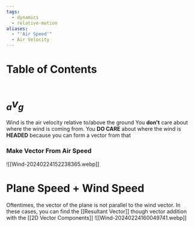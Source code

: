 ```yaml
---
tags:
  - dynamics
  - relative-motion
aliases:
  - "'Air Speed'"
  - Air Velocity
---
```

# Table of Contents
```table-of-contents
```
# $_{a}v_{g}$
Wind is the air velocity relative to/above the ground
You **don't** care about where the wind is coming from. You **DO CARE** about where the wind is **HEADED** because you can form a vector from that

### Make Vector From Air Speed
![[Wind-20240224152238365.webp]]
# Plane Speed + Wind Speed
Oftentimes, the vector of the plane is not parallel to the wind vector.
In these cases, you can find the [[Resultant Vector]] though vector addition with the [[2D Vector Components]]
![[Wind-20240224160049741.webp]]
